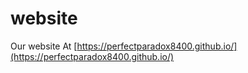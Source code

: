 # website
Our website At [https://perfectparadox8400.github.io/](https://perfectparadox8400.github.io/)